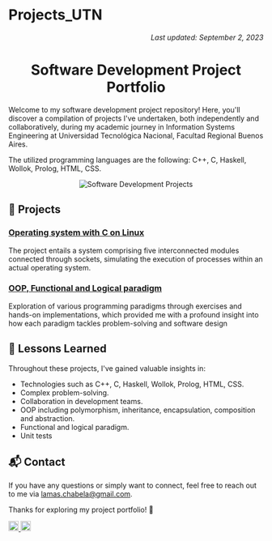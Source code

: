 # Projects_UTN
<!-- Last Updated Note -->
<p align="right">
    <em>Last updated: September 2, 2023</em>
</p>

<!-- Header -->
<h1 align="center">Software Development Project Portfolio</h1>

<p>
   Welcome to my software development project repository! Here, you'll discover a compilation of projects I've undertaken, both independently and collaboratively, during my academic journey in Information Systems Engineering at Universidad Tecnológica Nacional, Facultad Regional Buenos Aires.
</p>
<p>The utilized programming languages are the following: C++, C, Haskell, Wollok, Prolog, HTML, CSS.</p>

<!-- Visual Representation -->
<p align="center">
    <img src="https://today.cofc.edu/wp-content/uploads/2019/08/SystemsEngineering-slider-01-copy.jpg" alt="Software Development Projects">

</p>

## 🚀 Projects

### <a href="https://github.com/damiangluk/proyectos_materias_utn/tree/main/2023/sistemas_operativos">Operating system with C on Linux<a>
The project entails a system comprising five interconnected modules connected through sockets, simulating the execution of processes within an actual operating system.

### <a href="https://github.com/damiangluk/proyectos_materias_utn/tree/main/2022/paradigmas_de_programacion">OOP, Functional and Logical paradigm<a>
Exploration of various programming paradigms through exercises and hands-on implementations, which provided me with a profound insight into how each paradigm tackles problem-solving and software design

## 🧠 Lessons Learned

Throughout these projects, I've gained valuable insights in:

- Technologies such as C++, C, Haskell, Wollok, Prolog, HTML, CSS.
- Complex problem-solving.
- Collaboration in development teams.
- OOP including polymorphism, inheritance, encapsulation, composition and abstraction.
- Functional and logical paradigm.
- Unit tests

## 📬 Contact

If you have any questions or simply want to connect, feel free to reach out to me via lamas.chabela@gmail.com.

Thanks for exploring my project portfolio! 🌟

<a href="https://www.linkedin.com/in/chabela-maría-lamas-0801b828b">
  <img src="https://www.linkedin.com/favicon.ico" width="20" height="20" alt="LinkedIn Icon">
</a>
<a href="mailto:lamas.chabela@gmail.com">
  <img src="[https://www.flaticon.com/svg/static/icons/svg/25/25657.svg](https://img.icons8.com/office/16/000000/email.png)https://img.icons8.com/office/16/000000/email.png" width="20" height="20" alt="Email Icon">

</a>




